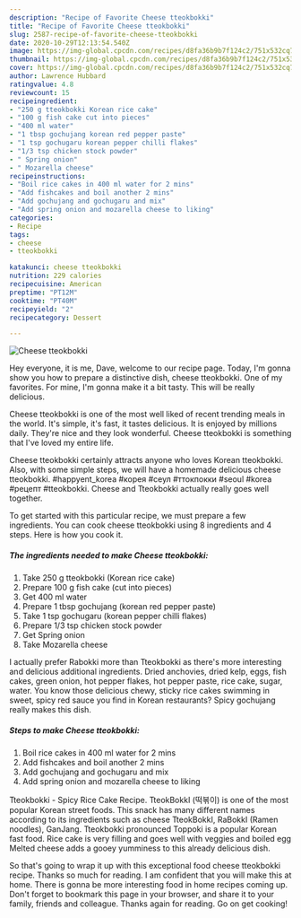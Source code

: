 ```yaml
---
description: "Recipe of Favorite Cheese tteokbokki"
title: "Recipe of Favorite Cheese tteokbokki"
slug: 2587-recipe-of-favorite-cheese-tteokbokki
date: 2020-10-29T12:13:54.540Z
image: https://img-global.cpcdn.com/recipes/d8fa36b9b7f124c2/751x532cq70/cheese-tteokbokki-recipe-main-photo.jpg
thumbnail: https://img-global.cpcdn.com/recipes/d8fa36b9b7f124c2/751x532cq70/cheese-tteokbokki-recipe-main-photo.jpg
cover: https://img-global.cpcdn.com/recipes/d8fa36b9b7f124c2/751x532cq70/cheese-tteokbokki-recipe-main-photo.jpg
author: Lawrence Hubbard
ratingvalue: 4.8
reviewcount: 15
recipeingredient:
- "250 g tteokbokki Korean rice cake"
- "100 g fish cake cut into pieces"
- "400 ml water"
- "1 tbsp gochujang korean red pepper paste"
- "1 tsp gochugaru korean pepper chilli flakes"
- "1/3 tsp chicken stock powder"
- " Spring onion"
- " Mozarella cheese"
recipeinstructions:
- "Boil rice cakes in 400 ml water for 2 mins"
- "Add fishcakes and boil another 2 mins"
- "Add gochujang and gochugaru and mix"
- "Add spring onion and mozarella cheese to liking"
categories:
- Recipe
tags:
- cheese
- tteokbokki

katakunci: cheese tteokbokki 
nutrition: 229 calories
recipecuisine: American
preptime: "PT12M"
cooktime: "PT40M"
recipeyield: "2"
recipecategory: Dessert

---
```



![Cheese tteokbokki](https://img-global.cpcdn.com/recipes/d8fa36b9b7f124c2/751x532cq70/cheese-tteokbokki-recipe-main-photo.jpg)

Hey everyone, it is me, Dave, welcome to our recipe page. Today, I'm gonna show you how to prepare a distinctive dish, cheese tteokbokki. One of my favorites. For mine, I'm gonna make it a bit tasty. This will be really delicious.

Cheese tteokbokki is one of the most well liked of recent trending meals in the world. It's simple, it's fast, it tastes delicious. It is enjoyed by millions daily. They're nice and they look wonderful. Cheese tteokbokki is something that I've loved my entire life.

Cheese tteokbokki certainly attracts anyone who loves Korean tteokbokki. Also, with some simple steps, we will have a homemade delicious cheese tteokbokki. #happyent_korea #корея #сеул #ттокпокки #seoul #korea #рецепт #tteokbokki. Cheese and Tteokbokki actually really goes well together.


To get started with this particular recipe, we must prepare a few ingredients. You can cook cheese tteokbokki using 8 ingredients and 4 steps. Here is how you cook it.

<!--inarticleads1-->

##### The ingredients needed to make Cheese tteokbokki:

1. Take 250 g tteokbokki (Korean rice cake)
1. Prepare 100 g fish cake (cut into pieces)
1. Get 400 ml water
1. Prepare 1 tbsp gochujang (korean red pepper paste)
1. Take 1 tsp gochugaru (korean pepper chilli flakes)
1. Prepare 1/3 tsp chicken stock powder
1. Get  Spring onion
1. Take  Mozarella cheese


I actually prefer Rabokki more than Tteokbokki as there&#39;s more interesting and delicious additional ingredients. Dried anchovies, dried kelp, eggs, fish cakes, green onion, hot pepper flakes, hot pepper paste, rice cake, sugar, water. You know those delicious chewy, sticky rice cakes swimming in sweet, spicy red sauce you find in Korean restaurants? Spicy gochujang really makes this dish. 

<!--inarticleads2-->

##### Steps to make Cheese tteokbokki:

1. Boil rice cakes in 400 ml water for 2 mins
1. Add fishcakes and boil another 2 mins
1. Add gochujang and gochugaru and mix
1. Add spring onion and mozarella cheese to liking


Tteokbokki - Spicy Rice Cake Recipe. TteokBokkI (떡볶이) is one of the most popular Korean street foods. This snack has many different names according to its ingredients such as cheese TteokBokkI, RaBokkI (Ramen noodles), GanJang. Tteokbokki pronounced Toppoki is a popular Korean fast food. Rice cake is very filling and goes well with veggies and boiled egg Melted cheese adds a gooey yumminess to this already delicious dish. 

So that's going to wrap it up with this exceptional food cheese tteokbokki recipe. Thanks so much for reading. I am confident that you will make this at home. There is gonna be more interesting food in home recipes coming up. Don't forget to bookmark this page in your browser, and share it to your family, friends and colleague. Thanks again for reading. Go on get cooking!
